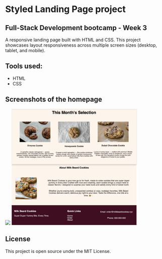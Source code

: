 # Styled Landing Page project

## Full-Stack Development bootcamp - Week 3

A responsive landing page built with HTML and CSS. This project showcases layout responsiveness across multiple screen sizes (desktop, tablet, and mobile).

## Tools used:
- HTML
- CSS

## Screenshots of the homepage

<img src="/hero.png" href="Screenshot of the hero section of the homepage" width=400 />
<img src="/collections_about_us.png" href="Screenshot of the collections and about us sections of the homepage" width=400 />

## License
This project is open source under the MIT License.
